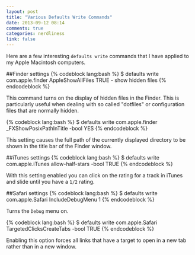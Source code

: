 ```yaml
---
layout: post
title: "Various Defaults Write Commands"
date: 2013-09-12 08:14
comments: true
categories: nerdliness 
link: false
---
```

Here are a few interesting `defaults write` commands that I have applied to my Apple Macintosh
computers.

##Finder settings
{% codeblock lang:bash %}
$ defaults write com.apple.finder AppleShowAllFiles TRUE - show hidden files
{% endcodeblock %}

This command turns on the display of hidden files in the Finder. This is particularly useful when
dealing with so called "dotfiles" or configuration files that are normally hidden.

{% codeblock lang:bash %}
$ defaults write com.apple.finder _FXShowPosixPathInTitle -bool YES 
{% endcodeblock %}

This setting causes the full path of the currently displayed directory to be shown in the title bar
of the Finder window.

##iTunes settings
{% codeblock lang:bash %}
$ defaults write com.apple.iTunes allow-half-stars -bool TRUE
{% endcodeblock %}

With this setting enabled you can click on the rating for a track in iTunes and slide until you have
a `1/2` rating. 

##Safari settings
{% codeblock lang:bash %}
$ defaults write com.apple.Safari IncludeDebugMenu 1
{% endcodeblock %}

Turns the `Debug` menu on.

{% codeblock lang:bash %}
$ defaults write com.apple.Safari TargetedClicksCreateTabs -bool TRUE
{% endcodeblock %}

Enabling this option forces all links that have a target to open in a new tab rather than in a new
window.
